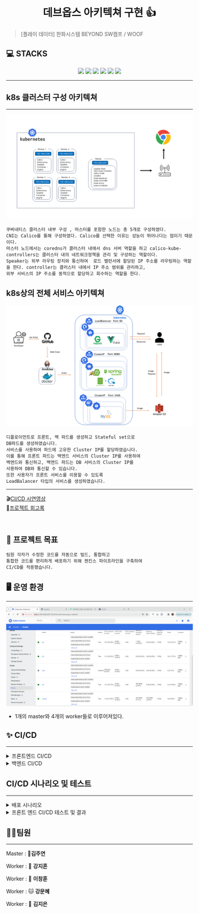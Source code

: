 <h1 align="center">데브옵스 아키텍쳐 구현 👍</h1>


<div align="center">
  
</div>



> [플레이 데이터] 한화시스템 BEYOND SW캠프 / WOOF

## 💻 STACKS
<div align=center>
<img src="https://img.shields.io/badge/GitHub-181717?style=flat&logo=GitHub&logoColor=white&color=black">
<img src="https://img.shields.io/badge/Git-F05032?style=flat&logo=Git&logoColor=white&color=ffa500">
<img src="https://img.shields.io/badge/jenkins-D24939?style=flat&logo=Jenkins&logoColor=white">
<img src="https://img.shields.io/badge/Docker-2496ED?style=flat&logo=Docker&logoColor=white&color=blue"/>
<img src="https://img.shields.io/badge/Kubernetes-326CE5?style=flat&logo=Kubernetes&logoColor=blue&color=skyblue"/>
<img src="https://img.shields.io/badge/Slack-4A154B?style=flat&logo=slack&logoColor=white">
</div>

***


## k8s 클러스터 구성 아키텍쳐 
***
<img src="./img/클러스터 구성 아키텍처.png">

```
쿠버네티스 클러스터 내부 구성 , 마스터를 포함한 노드는 총 5개로 구성하였다.
CNI는 Calico를 통해 구성하였다. Calico를 선택한 이유는 성능이 뛰어나다는 점이기 때문이다.
마스터 노드에서는 coredns가 클러스터 내에서 dns 서버 역할을 하고 calico-kube-controllers는 클러스터 내의 네트워크정책을 관리 및 구성하는 역할이다. 
Speaker는 외부 라우팅 장치와 통신하여  로드 밸런서에 할당된 IP 주소를 라우팅하는 역할을 한다. controller는 클러스터 내에서 IP 주소 범위를 관리하고, 
외부 서비스의 IP 주소를 동적으로 할당하고 회수하는 역할을 한다.

```



## k8s상의 전체 서비스 아키텍쳐



<img src="img\시스템 아키텍처 데브옵스2.png"/>

```
디플로이먼트로 프론트, 백 파드를 생성하고 Stateful set으로
DB파드를 생성하였습니다.
서비스를 사용하여 파드에 고유한 Cluster IP를 할당하였습니다.
이를 통해 프론트 파드는 백엔드 서비스의 Cluster IP를 사용하여
백엔드와 통신하고, 백엔드 파드는 DB 서비스의 Cluster IP를
사용하여 DB와 통신할 수 있습니다.
또한 사용자가 프론트 서비스를 이용할 수 있도록
LoadBalancer 타입의 서비스를 생성하였습니다.
```
***


🎬[CI/CD 시연영상](https://www.youtube.com/watch?v=dhMrKTwNI8U&lc=UgzCJR3WxkvsckRyyO94AaABAg&ab_channel=%EB%94%B0%EB%9D%BC%ED%95%98%EB%A9%B4%EC%84%9C%EB%B0%B0%EC%9A%B0%EB%8A%94IT)   
📃[프로젝트 회고록](블로그주소)

<br>


## 📌 프로젝트 목표

```
팀원 각자가 수정한 코드를 자동으로 빌드, 통합하고
통합한 코드를 편리하게 배포하기 위해 젠킨스 파이프라인을 구축하여
CI/CD를 적용했습니다.
```

## 🖥️ 운영 환경
***

<img src="./img/쿠버네티스.png"/>

- 1개의 master와 4개의 worker들로 이루어져있다.

## ✨ CI/CD 
***

<details>
<summary>프론트엔드 CI/CD</summary>
<div>


1) 필요성

- 다양한 환경에서의 호환성 보장
 
  다양한 브라우저 및 디바이스에서 프론트엔드 애플리케이션이 제대로 동작하는지 확인하기 위해 CI/CD를 사용하여 자동화된 테스트를 실행할 수 있습니다.

- 버그 및 오류 조기 발견

  CI/CD를 통해 코드 변경 사항이 즉시 통합되고 테스트되므로 버그 및 오류를 조기에 발견하고 수정할 수 있습니다. 

- 자동화된 배포

  CI/CD를 통해 프론트엔드 애플리케이션의 배포 프로세스를 자동화하여 운영 환경으로의 안정적이고 신속한 배포를 가능하게 합니다. 

- 팀 협업 및 통합

  여러 개발자가 동시에 작업하는 경우, CI/CD를 사용하여 변경 사항을 통합하고 충돌을 방지할 수 있습니다. 

2) 효과

- 품질 향상

  자동화된 테스트를 통해 프론트엔드 애플리케이션의 품질을 지속적으로 향상시킬 수 있습니다. 

- 신속한 배포

  CI/CD를 사용하여 자동화된 빌드 및 배포 프로세스를 구축하면 운영 환경으로의 빠르고 신속한 배포가 가능합니다. 

- 안정성 향상

  CI/CD를 통해 자동화된 테스트와 배포 과정을 통해 운영 환경에서의 안정성을 향상시킬 수 있습니다. 
  변경 사항을 테스트하고 배포하는 동안 발생할 수 있는 잠재적인 문제를 사전에 감지하여 예방할 수 있습니다.

- 효율적인 협업 

  CI/CD를 사용하여 변경 사항을 자동으로 통합하고 테스트하는 프로세스를 통해 팀 간 협업이 원활해집니다.
<br/>



</div>
</details>

<details>
<summary>백엔드 CI/CD</summary>
<div>

1) 필요성

 - 빠른 피드백 루프
   CI/CD를 사용하면 코드 변경 사항이 자동으로 테스트되어 빠른 피드백을 받을 수 있습니다. 이는 버그를 빠르게 발견하고 수정하여 품질을 향상시키는 데 도움이 됩니다.

 - 품질 향상
   자동화된 테스트를 통해 백엔드 시스템의 품질을 지속적으로 향상시킬 수 있고, 테스트 커버리지를 높이고 테스트 실패를 최소화하여 더욱 견고한 시스템을 제공할 수 있습니다.

 - 안정성 향상
 CI/CD를 사용하여 자동화된 테스트와 배포 과정을 통해 운영 환경에서의 안정성을 향상시킬 수 있습니다. 이는 잠재적인 문제를 사전에 감지하여 예방할 수 있으며, 서비스의 가용성과 신뢰성을 높이는 데 도움이 됩니다.

2) 효과

 - 품질 향상

   자동화된 테스트를 통해 백엔드 서비스의 품질을 지속적으로 향상시킬 수 있습니다. 테스트를 자동으로 실행하여 버그를 빠르게 발견하고 수정함으로써 소프트웨어의 신뢰성과 안정성을 높일 수 있습니다.

 - 안정적인 배포
 
   CI/CD를 사용하여 자동화된 빌드 및 배포 프로세스를 구축하면 운영 환경으로의 안정적인 배포를 보장할 수 있습니다. 

 - 스케일링 및 확장성
 
   CI/CD를 통해 배포 프로세스를 자동화하면 애플리케이션의 스케일링 및 확장성을 향상시킬 수 있습니다. 새로운 인스턴스를 빠르게 배포하고 관리하여 트래픽 증가에 유연하게 대응할 수 있습니다.

</div>
</details>



## CI/CD 시나리오 및 테스트
***

<details>
<summary>배포 시나리오</summary>
<div>
<br/>
롤링 업데이트 방식을 사용한 이유
<br/>
<br/>
<img src="./img/롤링 업데이트.png"/>

- 인스턴스를 늘리지 않고 하나씩 새로운 버전으로 업데이트 하는 방식

<br/>

1. 서비스 중단 최소화 : 롤링 업데이트는 서비스 중단 없이 서버를 업데이트할 수 있기 때문에 사용자에게 불편을 최소화합니다. <br/>

2. 고가용성 및 신뢰성 향상 : 롤링 업데이트는 서버의 부분적인 업데이트를 가능하게 하므로 전체 서비스에 영향을 주지 않으면서 서비스의 가용성과 신뢰성을 유지할 수 있습니다.<br/>

3. 부하 분산 : 롤링 업데이트를 통해 업데이트된 서버로 순차적으로 트래픽을 이동시키면서 부하를 분산할 수 있습니다. <br/>

4. 빠른 롤백 : 롤링 업데이트를 사용하면 문제가 발생한 경우 빠르게 롤백할 수 있습니다. <br/>

5. 지속적인 서비스 제공 : 롤링 업데이트를 사용하면 서비스 중단 없이 지속적으로 서비스를 제공할 수 있으므로 사용자에게 연속성 있는 서비스를 제공할 수 있습니다.<br/>

</div>
</details>

<details>
<summary>프론트 엔드 CI/CD 테스트 및 결과</summary> <br>

<br>

<details> 
  
<summary>회원 기능</summary>
<br/>

일반 회원 가입 & 로그인
<br/>
<hr/>
<p align="center">
  <img src="https://github.com/beyond-sw-camp/be02-3rd-woof-animal_careservice/assets/93915072/bf47c430-5fcd-4201-a916-d3f5e5f4216d">
</p>
<br/>

매니저 회원 가입 & 로그인 
<hr/>
<p align="center">
<img src="https://github.com/beyond-sw-camp/be02-3rd-woof-animal_careservice/assets/93915072/5ae8ff13-1946-4dc5-826c-289433143e85"> 
</p>
<br/>

업체 회원 가입 & 로그인
<hr/>
<p align="center">
<img src="https://github.com/beyond-sw-camp/be02-3rd-woof-animal_careservice/assets/93915072/fecdd191-c26c-493d-b078-f3d6cf51345c">
</p>
<br/>
</details>



<details>
<summary>상품 기능</summary>
<br/>

업체 등록
<hr/>
<p align="center">
  <img src="https://github.com/beyond-sw-camp/be02-3rd-woof-animal_careservice/assets/148935493/ee6f650b-4e4f-44a8-b1cf-aec1ee8bd720">
</p>
<br/>

업체 리스트
<hr/>
<p align="center">
  <img src="https://github.com/beyond-sw-camp/be02-3rd-woof-animal_careservice/assets/148935493/f9d36f71-6bc4-40b2-a74e-70021748b158">
</p>
<br/>

업체 조회
<hr/>
<p align="center">
  <img src="https://github.com/beyond-sw-camp/be02-3rd-woof-animal_careservice/assets/148935493/164d8970-ee43-43e0-ac34-5cf7c45fa90b">
</p>
<br/>

업체 수정
<hr/>
<p align="center">
  <img src="https://github.com/beyond-sw-camp/be02-3rd-woof-animal_careservice/assets/148935493/d2951578-f364-4313-80e3-8e2c025ef0ee">
</p>
<br/>

업체 삭제
<hr/>
<p align="center">
  <img src="https://github.com/beyond-sw-camp/be02-3rd-woof-animal_careservice/assets/148935493/78bc5ac7-c233-49b1-9f12-d67c01bc5a68">
</p>
<br/>

매니저 등록
<hr/>
<p align="center">
  <img src="https://github.com/beyond-sw-camp/be02-3rd-woof-animal_careservice/assets/148935493/73669221-794c-4092-a515-2b09c2937d09">
</p>

매니저 리스트
<hr/>
<p align="center">
  <img src="https://github.com/beyond-sw-camp/be02-3rd-woof-animal_careservice/assets/148935493/9b944368-d6ca-45fc-adfc-2850bd182d700">
</p>

매니저 조회
<hr/>
<p align="center">
  <img src="https://github.com/beyond-sw-camp/be02-3rd-woof-animal_careservice/assets/148935493/443c920d-4371-4363-9040-34f5a728cc0a">
</p>


매니저 수정
<hr/>
<p align="center">
  <img src="https://github.com/beyond-sw-camp/be02-3rd-woof-animal_careservice/assets/148935493/ed490434-54ac-4847-b3ff-b83d9f5c4db0">
</p>

매니저 삭제
<hr/>
<p align="center">
  <img src="https://github.com/beyond-sw-camp/be02-3rd-woof-animal_careservice/assets/148935493/a0f44e8c-89ec-473a-b011-2d272dac8574">
</p>
</details>
<details>
<summary>주문 기능</summary>


주문 등록
<hr/>
<p align="center">
  <img src="https://github.com/beyond-sw-camp/be02-3rd-woof-animal_careservice/assets/122515113/434fba18-33e4-4e62-b073-55977d53509d">
	<br>
	사용자가 업체와 매니저를 선택하고 폼 데이터를 양식에 맞게 입력하면 주문 전송이 완료된다.
</p>

<br/>

주문 내역 확인 
<hr/>
<p align="center">
  <img src="https://github.com/beyond-sw-camp/be02-3rd-woof-animal_careservice/assets/122515113/7e2ff502-7f41-47fb-aeea-d825f878a8c2">
  <br> 주문 데이터를 보내면 예약내역, 삭제하기, 수정하기 창으로 넘어가게 되고 
  내역을 누르면 사용자의 주문 내역이 모두 불러와진다.

</p>
<br/>

주문 수정
<hr/>
<p align="center">
  <img src="https://github.com/beyond-sw-camp/be02-3rd-woof-animal_careservice/assets/122515113/ad441577-cd83-4dba-aa34-f2b0fa276316">
<br>사용자가 주문 수정하기를 누르면 수정 가능한 양식이 나오고 양식에 따라 작성 후 주문 데이터를 전송하면 주문 수정이 이뤄진다.
</p>

<br/>


주문 삭제
<hr/>
<p align="center">
  <img src="https://github.com/beyond-sw-camp/be02-3rd-woof-animal_careservice/assets/122515113/8fa4e810-10cf-455d-8d2c-71c7641e6d83">
	<br>주문 삭제를 누르면 주문 삭제 후 메인 페이지로 이동하게 된다. 
</p>
<br/>
</details>

<details>
<summary>마이페이지 기능</summary>
<br/>

회원 정보 수정
<hr/>
<p align="center">
  <img src="https://github.com/beyond-sw-camp/be02-3rd-woof-animal_careservice/assets/148943354/c336ce0c-acd0-4f46-8897-84f50392407d">
</p>
<br/>

예약 내역
<hr/>
<p align="center">
  <img src="https://github.com/beyond-sw-camp/be02-3rd-woof-animal_careservice/assets/148943354/271c6a52-b4dc-4384-849f-5f85ac797c60">
  </p>
<br/>
</details>

<details>
<summary>리뷰 기능</summary>
<br/>

리뷰 등록
<hr/>
<p align="center">
  <img src="https://github.com/beyond-sw-camp/be02-3rd-woof-animal_careservice/assets/93915072/1538386d-8f18-4b83-962c-8d59b9f96597">
</p>
<br/>
</details>

<details>
<summary>결제 기능</summary>
결제 기능


자세한 사진은 Docs/실행결과 폴더 확인해주세요.

</details>
<div>
<br/>

</div>
</details>


## 🤼‍♂️팀원
***

Master  : 🐯**김주연**

Worker : 🐶 **강지흔**

Worker : 🐺 **이창훈**

Worker : 🐱 **강문혜**

Worker : 🦁 **김지은**
